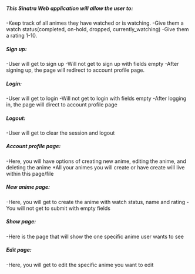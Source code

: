 ##### This Sinatra Web application will allow the user to:
-Keep track of all animes they have watched or is watching.
-Give them a watch status(completed, on-hold, dropped, currently_watching)
-Give them a rating 1-10.

##### Sign up: 
-User will get to sign up 
-Will not get to sign up with fields empty 
-After signing up, the page will redirect to account profile page. 

##### Login: 
-User will get to login
-Will not get to login with fields empty
-After logging in, the page will direct to account profile page

##### Logout: 
-User will get to clear the session and logout

##### Account profile page: 
-Here, you will have options of creating new anime, editing the anime, and deleting the anime
*All your animes you will create or have create will live within this page/file

##### New anime page: 
-Here, you will get to create the anime with watch status, name and rating
-You will not get to submit with empty fields

##### Show page: 
-Here is the page that will show the one specific anime user wants to see

##### Edit page: 
-Here, you will get to edit the specific anime you want to edit




